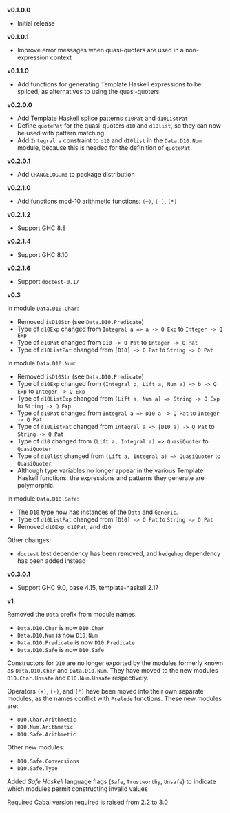 **v0.1.0.0**

  * Initial release

**v0.1.0.1**

  * Improve error messages when quasi-quoters are used in a
    non-expression context

**v0.1.1.0**

  * Add functions for generating Template Haskell expressions
    to be spliced, as alternatives to using the quasi-quoters

**v0.2.0.0**

  * Add Template Haskell splice patterns `d10Pat` and `d10ListPat`
  * Define `quotePat` for the quasi-quoters `d10` and `d10list`,
    so they can now be used with pattern matching
  * Add `Integral a` constraint to `d10` and `d10list` in the
    `Data.D10.Num` module, because this is needed for the
    definition of `quotePat`.

**v0.2.0.1**

  * Add `CHANGELOG.md` to package distribution

**v0.2.1.0**

  * Add functions mod-10 arithmetic functions: `(+)`, `(-)`, `(*)`

**v0.2.1.2**

  * Support GHC 8.8

**v0.2.1.4**

  * Support GHC 8.10

**v0.2.1.6**

  * Support `doctest-0.17`

**v0.3**

In module `Data.D10.Char`:

  * Removed `isD10Str` (see `Data.D10.Predicate`)
  * Type of `d10Exp` changed
    from `Integral a => a -> Q Exp`
    to `Integer -> Q Exp`
  * Type of `d10Pat` changed
    from `D10 -> Q Pat`
    to `Integer -> Q Pat`
  * Type of `d10ListPat` changed
    from `[D10] -> Q Pat`
    to `String -> Q Pat`

In module `Data.D10.Num`:

  * Removed `isD10Str` (see `Data.D10.Predicate`)
  * Type of `d10Exp` changed
    from `(Integral b, Lift a, Num a) => b -> Q Exp`
    to `Integer -> Q Exp`
  * Type of `d10ListExp` changed
    from `(Lift a, Num a) => String -> Q Exp`
    to `String -> Q Exp`
  * Type of `d10Pat` changed
    from `Integral a => D10 a -> Q Pat`
    to `Integer -> Q Pat`
  * Type of `d10ListPat` changed
    from `Integral a => [D10 a] -> Q Pat`
    to `String -> Q Pat`
  * Type of `d10` changed
    from `(Lift a, Integral a) => QuasiQuoter`
    to `QuasiQuoter`
  * Type of `d10list` changed
    from `(Lift a, Integral a) => QuasiQuoter`
    to `QuasiQuoter`
  * Although type variables no longer appear in the
    various Template Haskell functions, the expressions
    and patterns they generate are polymorphic.

In module `Data.D10.Safe`:

  * The `D10` type now has instances of the `Data` and `Generic`.
  * Type of `d10ListPat` changed
    from `[D10] -> Q Pat`
    to `String -> Q Pat`
  * Removed `d10Exp`, `d10Pat`, and `d10`

Other changes:

  * `doctest` test dependency has been removed, and
    `hedgehog` dependency has been added instead

**v0.3.0.1**

  * Support GHC 9.0, base 4.15, template-haskell 2.17

**v1**

Removed the `Data` prefix from module names.

  * `Data.D10.Char` is now `D10.Char`
  * `Data.D10.Num` is now `D10.Num`
  * `Data.D10.Predicate` is now `D10.Predicate`
  * `Data.D10.Safe` is now `D10.Safe`

Constructors for `D10` are no longer exported by the modules formerly
known as `Data.D10.Char` and `Data.D10.Num`. They have moved to the
new modules `D10.Char.Unsafe` and `D10.Num.Unsafe` respectively.

Operators `(+)`, `(-)`, and `(*)` have been moved into their own
separate modules, as the names conflict with `Prelude` functions.
These new modules are:

  * `D10.Char.Arithmetic`
  * `D10.Num.Arithmetic`
  * `D10.Safe.Arithmetic`

Other new modules:

  * `D10.Safe.Conversions`
  * `D10.Safe.Type`

Added *Safe Haskell* language flags (`Safe`, `Trustworthy`, `Unsafe`)
to indicate which modules permit constructing invalid values

Required Cabal version required is raised from 2.2 to 3.0

